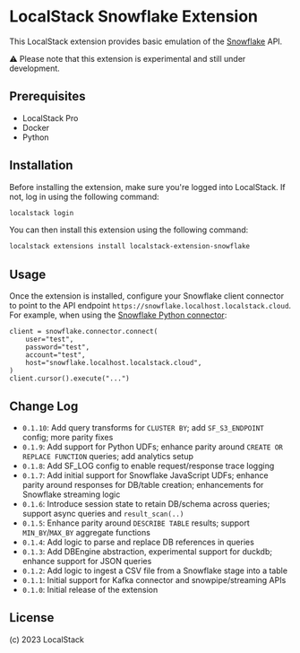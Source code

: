 LocalStack Snowflake Extension
=============================================

This LocalStack extension provides basic emulation of the [Snowflake](https://snowflake.com) API.

⚠️ Please note that this extension is experimental and still under development.

## Prerequisites

- LocalStack Pro
- Docker
- Python

## Installation

Before installing the extension, make sure you're logged into LocalStack. If not, log in using the following command:

```bash
localstack login
```

You can then install this extension using the following command:

```bash
localstack extensions install localstack-extension-snowflake
```

## Usage

Once the extension is installed, configure your Snowflake client connector to point to the API endpoint `https://snowflake.localhost.localstack.cloud`. For example, when using the [Snowflake Python connector](https://github.com/snowflakedb/snowflake-connector-python):
```
client = snowflake.connector.connect(
    user="test",
    password="test",
    account="test",
    host="snowflake.localhost.localstack.cloud",
)
client.cursor().execute("...")
```

## Change Log

* `0.1.10`: Add query transforms for `CLUSTER BY`; add `SF_S3_ENDPOINT` config; more parity fixes
* `0.1.9`: Add support for Python UDFs; enhance parity around `CREATE OR REPLACE FUNCTION` queries; add analytics setup
* `0.1.8`: Add SF_LOG config to enable request/response trace logging
* `0.1.7`: Add initial support for Snowflake JavaScript UDFs; enhance parity around responses for DB/table creation; enhancements for Snowflake streaming logic
* `0.1.6`: Introduce session state to retain DB/schema across queries; support async queries and `result_scan(..)`
* `0.1.5`: Enhance parity around `DESCRIBE TABLE` results; support `MIN_BY`/`MAX_BY` aggregate functions
* `0.1.4`: Add logic to parse and replace DB references in queries
* `0.1.3`: Add DBEngine abstraction, experimental support for duckdb; enhance support for JSON queries
* `0.1.2`: Add logic to ingest a CSV file from a Snowflake stage into a table
* `0.1.1`: Initial support for Kafka connector and snowpipe/streaming APIs
* `0.1.0`: Initial release of the extension

## License

(c) 2023 LocalStack
